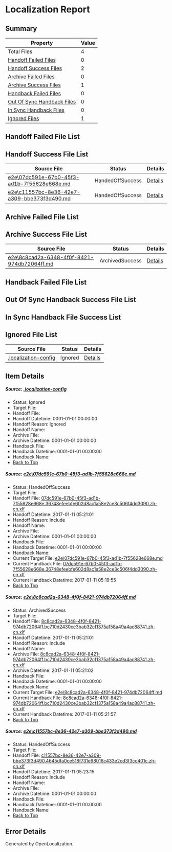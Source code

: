 # <a name='report-top'></a> Localization Report

## Summary
 Property | Value 
 -------- | ----- 
 Total Files | 4
[ Handoff Failed Files ](#handoff-failed-list)| 0
[ Handoff Success Files ](#handoff-success-list)| 2
[ Archive Failed Files ](#archive-failed-list)| 0
[ Archive Success Files ](#archive-success-list)| 1
[ Handback Failed Files ](#handback-failed-list)| 0
[ Out Of Sync Handback Files ](#outofsync-handback-success-list)| 0
[ In Sync Handback Files ](#insync-handback-success-list)| 0
[ Ignored Files ](#ignored-list)| 1

## <a name='handoff-failed-list'></a> Handoff Failed File List

## <a name='handoff-success-list'></a> Handoff Success File List
 Source File | Status | Details 
 ----------- | ------ | ------- 
 [e2e\07dc591e-67b0-45f3-ad1b-7f55628e668e.md](https://github.com/OpenLocalizationTestOrg/ol-test0/blob/4e62f46bf8675926f84b7f925d99521fd9b392a0/e2e/07dc591e-67b0-45f3-ad1b-7f55628e668e.md) | HandedOffSuccess | [Details](#e065a2e96a487acfea3e654f58a218aa8410530d1)
 [e2e\c11557bc-8e36-42e7-a309-bbe373f3d490.md](https://github.com/OpenLocalizationTestOrg/ol-test0/blob/f71f8f681175be9ee604df1e74cae903771f6272/e2e/c11557bc-8e36-42e7-a309-bbe373f3d490.md) | HandedOffSuccess | [Details](#4af9d30ef87348847abf5e8db4debd56f5e35a233)

## <a name='archive-failed-list'></a> Archive Failed File List

## <a name='archive-success-list'></a> Archive Success File List
 Source File | Status | Details 
 ----------- | ------ | ------- 
 [e2e\8c8cad2a-6348-4f0f-8421-974db72064ff.md](https://github.com/OpenLocalizationTestOrg/ol-test0/blob/4e62f46bf8675926f84b7f925d99521fd9b392a0/e2e/8c8cad2a-6348-4f0f-8421-974db72064ff.md) | ArchivedSuccess | [Details](#d272565e2248efed5ff2c76e3ee4c1bb92279de92)

## <a name='handback-failed-list'></a> Handback Failed File List

## <a name='outofsync-handback-success-list'></a> Out Of Sync Handback Success File List

## <a name='insync-handback-success-list'></a> In Sync Handback File Success List

## <a name='ignored-list'></a> Ignored File List
 Source File | Status | Details 
 ----------- | ------ | ------- 
 [.localization-config](https://github.com/OpenLocalizationTestOrg/ol-test0/blob/f71f8f681175be9ee604df1e74cae903771f6272/.localization-config) | Ignored | [Details](#cb0632cf59c1387fc1742bfb9fa3c47f87e2e5c90)

## Item Details
##### <a name='cb0632cf59c1387fc1742bfb9fa3c47f87e2e5c90'></a> Source: [.localization-config](https://github.com/OpenLocalizationTestOrg/ol-test0/blob/f71f8f681175be9ee604df1e74cae903771f6272/.localization-config)
* Status: Ignored
* Target File: 
* Handoff File: 
* Handoff Datetime: 0001-01-01 00:00:00
* Handoff Reason: Ignored
* Handoff Name: 
* Archive File: 
* Archive Datetime: 0001-01-01 00:00:00
* Handback File: 
* Handback Datetime: 0001-01-01 00:00:00
* Handback Name: 
* [Back to Top](#report-top)

##### <a name='e065a2e96a487acfea3e654f58a218aa8410530d1'></a> Source: [e2e\07dc591e-67b0-45f3-ad1b-7f55628e668e.md](https://github.com/OpenLocalizationTestOrg/ol-test0/blob/4e62f46bf8675926f84b7f925d99521fd9b392a0/e2e/07dc591e-67b0-45f3-ad1b-7f55628e668e.md)
* Status: HandedOffSuccess
* Target File: 
* Handoff File: [07dc591e-67b0-45f3-ad1b-7f55628e668e.36748efeebfe602d8ac1a58e2ce3c506f4dd3090.zh-cn.xlf](https://github.com/OpenLocalizationTestOrg/ol-test0-handoff/blob/a5b2e0f040b5025a20c1659a927a0a0e839b19ed/ol-handoff/OpenLocalizationTestOrg/ol-test0-zhcn/shujia/ht/07dc591e-67b0-45f3-ad1b-7f55628e668e.36748efeebfe602d8ac1a58e2ce3c506f4dd3090.zh-cn.xlf)
* Handoff Datetime: 2017-01-11 05:21:01
* Handoff Reason: Include
* Handoff Name: 
* Archive File: 
* Archive Datetime: 0001-01-01 00:00:00
* Handback File: 
* Handback Datetime: 0001-01-01 00:00:00
* Handback Name: 
* Current Target File: [e2e\07dc591e-67b0-45f3-ad1b-7f55628e668e.md](https://github.com/OpenLocalizationTestOrg/ol-test0-zhcn/blob/90bd64a829d78a8e0dd1e39d93e98c5d9fffc3cf/e2e/07dc591e-67b0-45f3-ad1b-7f55628e668e.md)
* Current Handback File: [07dc591e-67b0-45f3-ad1b-7f55628e668e.36748efeebfe602d8ac1a58e2ce3c506f4dd3090.zh-cn.xlf](https://github.com/OpenLocalizationTestOrg/ol-test0-handback/blob/2a6b3d21f055fa499ab8fe5110d88cea255562cb/ol-handback/OpenLocalizationTestOrg/ol-test0-zhcn/shujia/ht/07dc591e-67b0-45f3-ad1b-7f55628e668e.36748efeebfe602d8ac1a58e2ce3c506f4dd3090.zh-cn.xlf)
* Current Handback Datetime: 2017-01-11 05:19:55
* [Back to Top](#report-top)

##### <a name='d272565e2248efed5ff2c76e3ee4c1bb92279de92'></a> Source: [e2e\8c8cad2a-6348-4f0f-8421-974db72064ff.md](https://github.com/OpenLocalizationTestOrg/ol-test0/blob/4e62f46bf8675926f84b7f925d99521fd9b392a0/e2e/8c8cad2a-6348-4f0f-8421-974db72064ff.md)
* Status: ArchivedSuccess
* Target File: 
* Handoff File: [8c8cad2a-6348-4f0f-8421-974db72064ff.bc710d2430ce3bab32cf1375a158a49a4ac88741.zh-cn.xlf](https://github.com/OpenLocalizationTestOrg/ol-test0-handoff/blob/a5b2e0f040b5025a20c1659a927a0a0e839b19ed/ol-handoff/OpenLocalizationTestOrg/ol-test0-zhcn/shujia/ht/8c8cad2a-6348-4f0f-8421-974db72064ff.bc710d2430ce3bab32cf1375a158a49a4ac88741.zh-cn.xlf)
* Handoff Datetime: 2017-01-11 05:21:01
* Handoff Reason: Include
* Handoff Name: 
* Archive File: [8c8cad2a-6348-4f0f-8421-974db72064ff.bc710d2430ce3bab32cf1375a158a49a4ac88741.zh-cn.xlf](https://github.com/OpenLocalizationTestOrg/ol-test0-handoff/blob/8040cdb1ae905f1dfef2a87ba348b46b6a30bf58/ol-archive/OpenLocalizationTestOrg/ol-test0-zhcn/shujia/ht/8c8cad2a-6348-4f0f-8421-974db72064ff.bc710d2430ce3bab32cf1375a158a49a4ac88741.zh-cn.xlf)
* Archive Datetime: 2017-01-11 05:21:02
* Handback File: 
* Handback Datetime: 0001-01-01 00:00:00
* Handback Name: 
* Current Target File: [e2e\8c8cad2a-6348-4f0f-8421-974db72064ff.md](https://github.com/OpenLocalizationTestOrg/ol-test0-zhcn/blob/11d33e81087dd0c87fbdf93dfdefc54f7efaed87/e2e/8c8cad2a-6348-4f0f-8421-974db72064ff.md)
* Current Handback File: [8c8cad2a-6348-4f0f-8421-974db72064ff.bc710d2430ce3bab32cf1375a158a49a4ac88741.zh-cn.xlf](https://github.com/OpenLocalizationTestOrg/ol-test0-handback/blob/5911fd1e6f0996cdebf6cab866661fa25a9d9d2e/ol-handback/OpenLocalizationTestOrg/ol-test0-zhcn/shujia/ht/8c8cad2a-6348-4f0f-8421-974db72064ff.bc710d2430ce3bab32cf1375a158a49a4ac88741.zh-cn.xlf)
* Current Handback Datetime: 2017-01-11 05:21:57
* [Back to Top](#report-top)

##### <a name='4af9d30ef87348847abf5e8db4debd56f5e35a233'></a> Source: [e2e\c11557bc-8e36-42e7-a309-bbe373f3d490.md](https://github.com/OpenLocalizationTestOrg/ol-test0/blob/f71f8f681175be9ee604df1e74cae903771f6272/e2e/c11557bc-8e36-42e7-a309-bbe373f3d490.md)
* Status: HandedOffSuccess
* Target File: 
* Handoff File: [c11557bc-8e36-42e7-a309-bbe373f3d490.4645dfa0ce518f731e98016c433e2cd3f3cc401c.zh-cn.xlf](https://github.com/OpenLocalizationTestOrg/ol-test0-handoff/blob/cf16729d96b7f19f2aa7184ac38a0a199ebfd562/ol-handoff/OpenLocalizationTestOrg/ol-test0-zhcn/shujia/ht/c11557bc-8e36-42e7-a309-bbe373f3d490.4645dfa0ce518f731e98016c433e2cd3f3cc401c.zh-cn.xlf)
* Handoff Datetime: 2017-01-11 05:23:15
* Handoff Reason: Include
* Handoff Name: 
* Archive File: 
* Archive Datetime: 0001-01-01 00:00:00
* Handback File: 
* Handback Datetime: 0001-01-01 00:00:00
* Handback Name: 
* [Back to Top](#report-top)


## Error Details

Generated by OpenLocalization.
